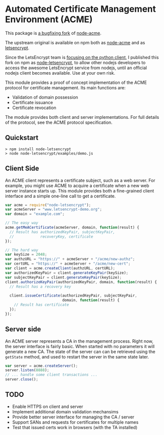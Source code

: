 Automated Certificate Management Environment (ACME)
===================================================

This package is [a bugfixing fork](https://github.com/michielbdejong/node-letsencrypt)
of [node-acme](https://github.com/letsencrypt/node-acme).

The upstream original is available on npm both as [node-acme](https://www.npmjs.com/package/node-acme)
and as [letsencrypt](https://www.npmjs.com/package/letsencrypt).

Since the LetsEncrypt team is [focusing on the python client](https://groups.google.com/a/letsencrypt.org/forum/#!msg/client-dev/ctjZbCr0rS4/tVE7LxM9CyAJ),
I published this fork on npm as [node-letsencrypt](https://www.npmjs.com/package/node-letsencrypt),
to allow other nodejs developers to access the awesome LetsEncrypt service from nodejs, until an official nodejs client becomes available. Use at your own risk.

This module provides a proof of concept implementation of
the ACME protocol for certificate management. Its main functions are:

* Validation of domain possession
* Certificate issuance
* Certificate revocation

The module provides both client and server implementations.  For
full details of the protocol, see the ACME protocol specification.


Quickstart
----------

```
> npm install node-letsencrypt
> node node-letsencrypt/examples/demo.js
```


Client Side
-----------

An ACME client represents a certificate subject, such as a web
server.  For example, you might use ACME to acquire a certificate
when a new web server instance starts up.  This module provides
both a fine-grained client interface and a simple one-line call
to get a certificate.

```js
var acme = require("node-letsencrypt");
var acmeServer = "www.letsencrypt-demo.org";
var domain = "example.com";

// The easy way
acme.getMeACertificate(acmeServer, domain, function(result) {
  // Result has authorizedKeyPair, subjectKeyPair,
  //            recoveryKey, certificate
});

// The hard way
var keySize = 2048;
var authzURL = "https://" + acmeServer + "/acme/new-authz";
var certURL = "https://" + acmeServer + "/acme/new-cert";
var client = acme.createClient(authzURL, certURL);
var authorizedKeyPair = client.generateKeyPair(keySize);
var subjectKeyPair = client.generateKeyPair(keySize);
client.authorizeKeyPair(authorizedKeyPair, domain, function(result) {
  // Result has a recovery key
  
  client.issueCertificate(authorizedKeyPair, subjectKeyPair,
                          domain, function(result) {
    // Result has certificate
  });
});
```


Server side
-----------

An ACME server represents a CA in the management process.  Right
now, the server interface is fairly basic.  When started with no
parameters it will generate a new CA.  The state of the server can
can be retrieved using the `getState` method, and used to restart
the server in the same state later.

```js
var server = acme.createServer();
server.listen(8888);
// ... handle some client transactions ...
server.close();
```


TODO
----

* Enable HTTPS on client and server
* Implement additional domain validation mechansims
* Provide better server interface for managing the CA / server
* Support SANs and requests for certificates for multiple names
* Test that issued certs work in browsers (with the TA installed)
